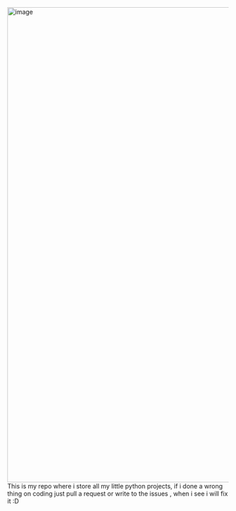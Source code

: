 <img width="1920" height="1080" alt="image" src="https://github.com/user-attachments/assets/192a5670-f694-4e40-8cbb-82924b742dc9" />
This is my repo where i store all my little python projects, if i done a wrong thing on coding just pull a request or write to the issues , when i see i will fix it :D

